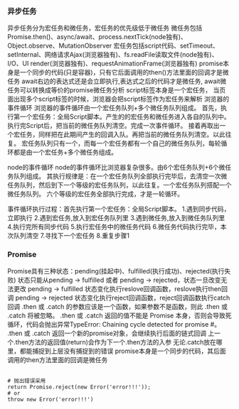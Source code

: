 ### 异步任务
异步任务分为宏任务和微任务，宏任务的优先级低于微任务
微任务包括Promise.then()、async/await、process.nextTick(node独有)、Object.observe、MutationObserver
宏任务包括script代码、setTimeout、setInternal、网络请求Ajax(浏览器独有)、fs.readFile读取文件(node独有)、I/O、UI render(浏览器独有)、requestAnimationFrame(浏览器独有)
promise本身是一个同步的代码(只是容器)，只有它后面调用的then()方法里面的回调才是微任务
await右边的表达式还是会立即执行,表达式之后的代码才是微任务, await微任务可以转换成等价的promise微任务分析
script标签本身是一个宏任务， 当页面出现多个script标签的时候，浏览器会把script标签作为宏任务来解析
浏览器的事件循环
浏览器的事件循环由一个宏任务队列+多个微任务队列组成。
首先，执行第一个宏任务：全局Script脚本。产生的的宏任务和微任务进入各自的队列中。执行完Script后，把当前的微任务队列清空。完成一次事件循环。
接着再取出一个宏任务，同样把在此期间产生的回调入队。再把当前的微任务队列清空。以此往复。
宏任务队列只有一个，而每一个宏任务都有一个自己的微任务队列，每轮循环都是由一个宏任务+多个微任务组成。

node的事件循环
node的事件循环比浏览器复杂很多。由6个宏任务队列+6个微任务队列组成。
其执行规律是：在一个宏任务队列全部执行完毕后，去清空一次微任务队列，然后到下一个等级的宏任务队列，以此往复。一个宏任务队列搭配一个微任务队列。
六个等级的宏任务全部执行完成，才是一轮循环。

事件循环执行过程：首先执行第一个宏任务：全局Script脚本。
1.遇到同步代码，立即执行 
2.遇到宏任务,放入到宏任务队列里
3.遇到微任务,放入到微任务队列里
4.执行完所有同步代码
5.执行宏任务中的微任务代码
6.微任务代码执行完毕，本次队列清空
7.寻找下一个宏任务
8.重复步骤1

### Promise
Promise具有三种状态：pending(挂起中)、fulfilled(执行成功)、rejected(执行失败)
状态只能从pending -> fulfilled 或者 pending -> rejected，状态一旦改变无法更改
pending -> fulfilled 状态变化执行reslove回调函数，reslove执行then回调
pending -> rejected 状态变化执行reject回调函数，reject回调函数执行catch回调
.then 或 .catch 的参数应该是一个函数，如果参数不是函数，则此 .then 或 .catch 将被忽略。
.then 或 .catch 返回的值不能是 Promise 本身，否则会导致死循环，代码会抛出异常TypeError: Chaining cycle detected for promise #<Promise>。
.then 或 .catch 返回一个新的promise对象，会继续执行后面的链式回调
上一个.then方法的返回值(return)会作为下一个.then方法的入参
无论.catch放在哪里，都能捕捉到上层没有捕捉到的错误
promise本身是一个同步的代码，其后面调用的then方法里面的回调是微任务

```shell

# 抛出错误采用
return Promise.reject(new Error('error!!!'));
# or 
throw new Error('error!!!')

```